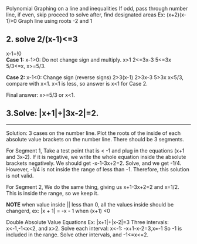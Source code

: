 Polynomial Graphing on a line and inequalities
If odd, pass through number line, if even, skip
proceed to solve after, find designated areas
Ex:
(x+2)(x-1)>0
Graph line using roots -2 and 1

## 2. solve 2/(x-1)<=3

x-1=!0  
__Case 1:__
x-1>0:
Do not change sign and multiply.
x>1
2<=3x-3
5<=3x
5/3<=x,
x>=5/3.

__Case 2:__
x-1<0:
Change sign (reverse signs)
2>3(x-1)
2>3x-3
5>3x
x<5/3,
compare with x<1.
x<1 is less, so answer is x<1 for Case 2.

Final answer:
x>=5/3 or x<1.

## 3.Solve: |x+1|+|3x-2|=2.

----------------------
Solution:
3 cases on the number line.
Plot the roots of the inside of each absolute value brackets on the number line.
There should be 3 segments.

For Segment 1,
Take a test point that is < -1 and plug in the equations (x+1 and 3x-2).
If it is negative, we write the whole equation inside the absolute brackets negatively.
We should get -x-1-3x+2=2.
Solve, and we get -1/4. 
However, -1/4 is not inside the range of less than -1. Therefore, this solution is not valid.

For Segment 2,
We do the same thing, giving us x+1-3x+2=2 and x=1/2. This is inside the range, so we keep it.

__NOTE__
when value inside || less than 0,
all the values inside should be changerd, ex: |x + 1| = -x - 1 when (x+1) <0  


Double Absolute Value Equations
Ex: |x+1|+|x-2|=3
Three intervals: x<-1,-1<x<2, and x>2.
Solve each interval:
x<-1:
  -x+1-x-2=3,x=-1
  So -1 is included in the range. 
  Solve other intervals, and
  -1<=x<=2.


